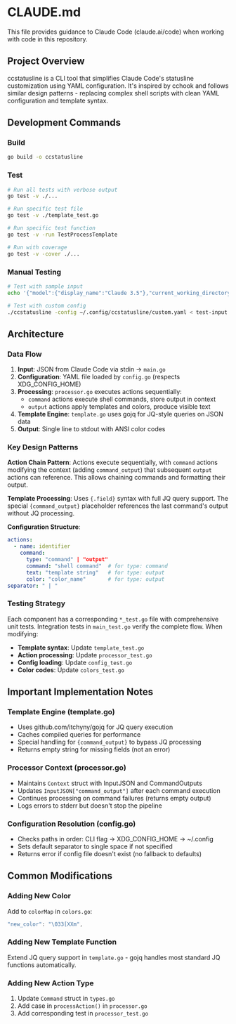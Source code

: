 # CLAUDE.md

This file provides guidance to Claude Code (claude.ai/code) when working with code in this repository.

## Project Overview

ccstatusline is a CLI tool that simplifies Claude Code's statusline customization using YAML configuration. It's inspired by cchook and follows similar design patterns - replacing complex shell scripts with clean YAML configuration and template syntax.

## Development Commands

### Build
```bash
go build -o ccstatusline
```

### Test
```bash
# Run all tests with verbose output
go test -v ./...

# Run specific test file
go test -v ./template_test.go

# Run specific test function
go test -v -run TestProcessTemplate

# Run with coverage
go test -v -cover ./...
```

### Manual Testing
```bash
# Test with sample input
echo '{"model":{"display_name":"Claude 3.5"},"current_working_directory":"/test","session_id":"abc123"}' | ./ccstatusline -config test-config.yaml

# Test with custom config
./ccstatusline -config ~/.config/ccstatusline/custom.yaml < test-input.json
```

## Architecture

### Data Flow
1. **Input**: JSON from Claude Code via stdin → `main.go`
2. **Configuration**: YAML file loaded by `config.go` (respects XDG_CONFIG_HOME)
3. **Processing**: `processor.go` executes actions sequentially:
   - `command` actions execute shell commands, store output in context
   - `output` actions apply templates and colors, produce visible text
4. **Template Engine**: `template.go` uses gojq for JQ-style queries on JSON data
5. **Output**: Single line to stdout with ANSI color codes

### Key Design Patterns

**Action Chain Pattern**: Actions execute sequentially, with `command` actions modifying the context (adding `command_output`) that subsequent `output` actions can reference. This allows chaining commands and formatting their output.

**Template Processing**: Uses `{.field}` syntax with full JQ query support. The special `{command_output}` placeholder references the last command's output without JQ processing.

**Configuration Structure**:
```yaml
actions:
  - name: identifier
    command:
      type: "command" | "output"
      command: "shell command"  # for type: command
      text: "template string"   # for type: output
      color: "color_name"       # for type: output
separator: " | "
```

### Testing Strategy

Each component has a corresponding `*_test.go` file with comprehensive unit tests. Integration tests in `main_test.go` verify the complete flow. When modifying:

- **Template syntax**: Update `template_test.go`
- **Action processing**: Update `processor_test.go`
- **Config loading**: Update `config_test.go`
- **Color codes**: Update `colors_test.go`

## Important Implementation Notes

### Template Engine (template.go)
- Uses github.com/itchyny/gojq for JQ query execution
- Caches compiled queries for performance
- Special handling for `{command_output}` to bypass JQ processing
- Returns empty string for missing fields (not an error)

### Processor Context (processor.go)
- Maintains `Context` struct with InputJSON and CommandOutputs
- Updates `InputJSON["command_output"]` after each command execution
- Continues processing on command failures (returns empty output)
- Logs errors to stderr but doesn't stop the pipeline

### Configuration Resolution (config.go)
- Checks paths in order: CLI flag → XDG_CONFIG_HOME → ~/.config
- Sets default separator to single space if not specified
- Returns error if config file doesn't exist (no fallback to defaults)

## Common Modifications

### Adding New Color
Add to `colorMap` in `colors.go`:
```go
"new_color": "\033[XXm",
```

### Adding New Template Function
Extend JQ query support in `template.go` - gojq handles most standard JQ functions automatically.

### Adding New Action Type
1. Update `Command` struct in `types.go`
2. Add case in `processAction()` in `processor.go`
3. Add corresponding test in `processor_test.go`
